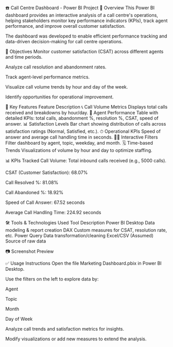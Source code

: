 ☎️ Call Centre Dashboard - Power BI Project
📌 Overview
This Power BI dashboard provides an interactive analysis of a call centre's operations, helping stakeholders monitor key performance indicators (KPIs), track agent performance, and improve overall customer satisfaction.

The dashboard was developed to enable efficient performance tracking and data-driven decision-making for call centre operations.

🎯 Objectives
Monitor customer satisfaction (CSAT) across different agents and time periods.

Analyze call resolution and abandonment rates.

Track agent-level performance metrics.

Visualize call volume trends by hour and day of the week.

Identify opportunities for operational improvement.

🧩 Key Features
Feature	Description
📞 Call Volume Metrics	Displays total calls received and breakdowns by hour/day.
💼 Agent Performance	Table with detailed KPIs: total calls, abandonment %, resolution %, CSAT, speed of answer.
📊 Satisfaction Levels	Bar chart showing distribution of calls across satisfaction ratings (Normal, Satisfied, etc.).
⏱ Operational KPIs	Speed of answer and average call handling time in seconds.
🧍‍♀️ Interactive Filters	Filter dashboard by agent, topic, weekday, and month.
🗓 Time-based Trends	Visualizations of volume by hour and day to optimize staffing.

📊 KPIs Tracked
Call Volume: Total inbound calls received (e.g., 5000 calls).

CSAT (Customer Satisfaction): 68.07%

Call Resolved %: 81.08%

Call Abandoned %: 18.92%

Speed of Call Answer: 67.52 seconds

Average Call Handling Time: 224.92 seconds

🛠️ Tools & Technologies Used
Tool	Description
Power BI Desktop	Data modeling & report creation
DAX	Custom measures for CSAT, resolution rate, etc.
Power Query	Data transformation/cleaning
Excel/CSV	(Assumed) Source of raw data

📷 Screenshot Preview

✅ Usage Instructions
Open the file Marketing Dashboard.pbix in Power BI Desktop.

Use the filters on the left to explore data by:

Agent

Topic

Month

Day of Week

Analyze call trends and satisfaction metrics for insights.

Modify visualizations or add new measures to extend the analysis.
